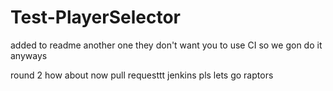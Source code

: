 # Test-PlayerSelector

added to readme
another one
they don't want you to use CI
so we gon do it anyways

round 2
how about now
pull requesttt
jenkins pls
lets go raptors
